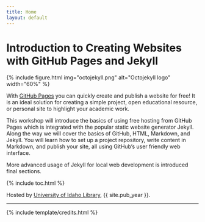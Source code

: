 ```yaml
---
title: Home
layout: default
---
```


# Introduction to Creating Websites with GitHub Pages and Jekyll

{% include figure.html img="octojekyll.png" alt="Octojekyll logo" width="60%" %}

With [GitHub Pages](https://pages.github.com/) you can quickly create and publish a website for free! 
It is an ideal solution for creating a simple project, open educational resource, or personal site to highlight your academic work. 

This workshop will introduce the basics of using free hosting from GitHub Pages which is integrated with the popular static website generator Jekyll. 
Along the way we will cover the basics of GitHub, HTML, Markdown, and Jekyll. 
You will learn how to set up a project repository, write content in Markdown, and publish your site, all using GitHub’s user friendly web interface. 

More advanced usage of Jekyll for local web development is introduced final sections.

{% include toc.html %}

Hosted by [University of Idaho Library](http://www.lib.uidaho.edu/), {{ site.pub_year }}.

------

{% include template/credits.html %}
